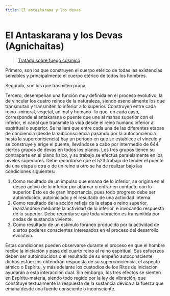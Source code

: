 ```yaml
---
title: El antaskarana y los devas
---
```


# El Antaskarana y los Devas (Agnichaitas)

> [Tratado sobre fuego cósmico](/tratado-sobre-fuego-cosmico/elementales-de-la-mente#grupo-b-agnichaitas)

Primero, son los que construyen el cuerpo etérico de todas las existencias sensibles y principalmente el cuerpo etérico de todos los hombres.

Segundo, son los que trasmiten prana.

Tercero, desempeñan una función muy definida en el proceso evolutivo, la de vincular los cuatro reinos de la naturaleza, siendo esencialmente los que transmutan y transmiten lo inferior a lo superior. Construyen entre cada reino -mineral, vegetal, animal y humano- lo que, en cada caso, corresponde al antakarana o puente que une al manas superior con el inferior, el canal que transmite la vida desde el reino humano inferior al espiritual o superior. Se hallará que entre cada una de las diferentes etapas de conciencia (desde la subconsciencia pasando por la autoconciencia hasta la superconciencia) hay un período en que se establece el vínculo y se construye y erige el puente, llevándose a cabo por intermedio de <Pin lang="en">644</Pin> ciertos grupos de devas en todos los planos. Los tres grupos tienen su contraparte en el plano físico, y su trabajo se efectúa paralelamente en los niveles superiores. Debe recordarse que el <Pin lang="es">523</Pin> trabajo de tender el puente de una etapa a otra o de un reino a otro se ha de realizar bajo las condiciones siguientes:

1. Como resultado de un impulso que emana de lo inferior, se origina en el deseo activo de lo inferior por abarcar o entrar en contacto con lo superior. Esto es de gran importancia, pues todo progreso debe ser autoinducido, autoiniciado y el resultado de una actividad interna.
2. Como resultado de la acción refleja de la etapa o reino superior, realizándose mediante la actividad de lo inferior, e invocando respuesta de lo superior. Debe recordarse que toda vibración es transmitida por ondas de sustancia viviente.
3. Como resultado de un estímulo foráneo producido por la actividad de ciertos poderes conscientes interesados en el proceso del desarrollo evolutivo.

Estas condiciones pueden observarse durante el proceso en que el hombre recibe la iniciación y pasa del cuarto reino al reino espiritual. Sus esfuerzos deben ser autoinducidos o el resultado de su empeño autoconsciente; dichos esfuerzos obtendrán respuesta de su superconciencia, el aspecto átmico o Espíritu, y más adelante los custodios de los Ritos de Iniciación ayudarán a esta interacción dual. Sin embargo, los tres efectos se sienten en Espíritu-materia, siendo todo regido por la ley de vibración, que constituye textualmente la respuesta de la sustancia dévica a la fuerza que emana desde una fuente consciente o inconsciente.
